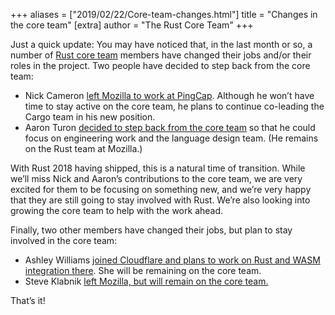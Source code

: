 +++
aliases = ["2019/02/22/Core-team-changes.html"]
title = "Changes in the core team"
[extra]
author = "The Rust Core Team"
+++

Just a quick update: You may have noticed that, in the last month or
so, a number of [Rust core team] members have changed their jobs
and/or their roles in the project. Two people have decided to step
back from the core team:

[Rust core team]: https://www.rust-lang.org/governance/teams/core

- Nick Cameron [left Mozilla to work at PingCap][nrc]. Although he
  won’t have time to stay active on the core team, he plans to
  continue co-leading the Cargo team in his new position.
- Aaron Turon [decided to step back from the core team][aturon] so
  that he could focus on engineering work and the language design
  team. (He remains on the Rust team at Mozilla.)

[nrc]: https://www.ncameron.org/blog/leaving-mozilla-and-most-of-the-rust-project/
[aturon]: https://internals.rust-lang.org/t/aturon-retires-from-the-core-team-but-not-from-rust/9392/3

With Rust 2018 having shipped, this is a natural time of
transition. While we’ll miss Nick and Aaron’s contributions to the
core team, we are very excited for them to be focusing on something
new, and we’re very happy that they are still going to stay involved
with Rust. We’re also looking into growing the core team to help with
the work ahead.

Finally, two other members have changed their jobs, but plan to stay
involved in the core team:

- Ashley Williams [joined Cloudflare and plans to work on Rust and WASM integration there][ag_dubs].
  She will be remaining on the core team. 
- Steve Klabnik [left Mozilla, but will remain on the core team.][steveklabnik]

[ag_dubs]: https://twitter.com/ag_dubs/status/1088118810157219848
[steveklabnik]: https://words.steveklabnik.com/thank-u-next

That’s it!


